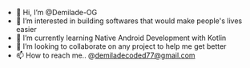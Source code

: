 - 👋 Hi, I’m @Demilade-OG
- 👀 I’m interested in building softwares that would make people's lives easier
- 🌱 I’m currently learning Native Android Development with Kotlin
- 💞️ I’m looking to collaborate on any project to help me get  better
- 📫 How to reach me.. @demiladecoded77@gmail.com

<!---
Demilade-OG/Demilade-OG is a ✨ special ✨ repository because its `README.md` (this file) appears on your GitHub profile.
You can click the Preview link to take a look at your changes.
--->
